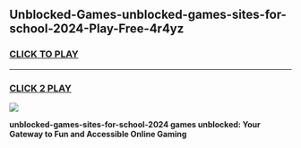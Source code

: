
## Unblocked-Games-unblocked-games-sites-for-school-2024-Play-Free-4r4yz
<h3>
<a href="https://premium76.site?title=unblocked-games-sites-for-school-2024&ref=20A">CLICK TO PLAY</a></h3>
<hr>

<h3>
<a href="https://premium76.site?title=unblocked-games-sites-for-school-2024&ref=20A">CLICK 2 PLAY</a>
  
</h3>

<a href="https://premium76.site?title=unblocked-games-sites-for-school-2024&ref=20A"><img src="https://clearcache.store/games.png"></a>


**unblocked-games-sites-for-school-2024 games unblocked: Your Gateway to Fun and Accessible Online Gaming**

